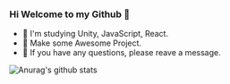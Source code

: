 ### Hi Welcome to my Github 👋

- 🚀 I'm studying Unity, JavaScript, React. 
- 🏯 Make some Awesome Project.
- 🚅 If you have any questions, please reave a message.

![Anurag's github stats](https://github-readme-stats.vercel.app/api?username=piaochung&count_private=true)

<!--
**piaochung/piaochung** is a ✨ _special_ ✨ repository because its `README.md` (this file) appears on your GitHub profile.

Here are some ideas to get you started:

- 🔭 I’m currently working on ...
- 🌱 I’m currently learning ...
- 👯 I’m looking to collaborate on ...
- 🤔 I’m looking for help with ...
- 💬 Ask me about ...
- 📫 How to reach me: ...
- 😄 Pronouns: ...
- ⚡ Fun fact: ...
-->
